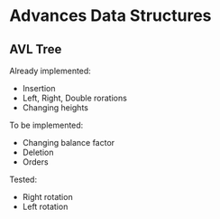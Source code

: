 # Advances Data Structures

## AVL Tree

Already implemented:
* Insertion
* Left, Right, Double rorations
* Changing heights

To be implemented:
* Changing balance factor
* Deletion
* Orders

Tested:
* Right rotation
* Left rotation




